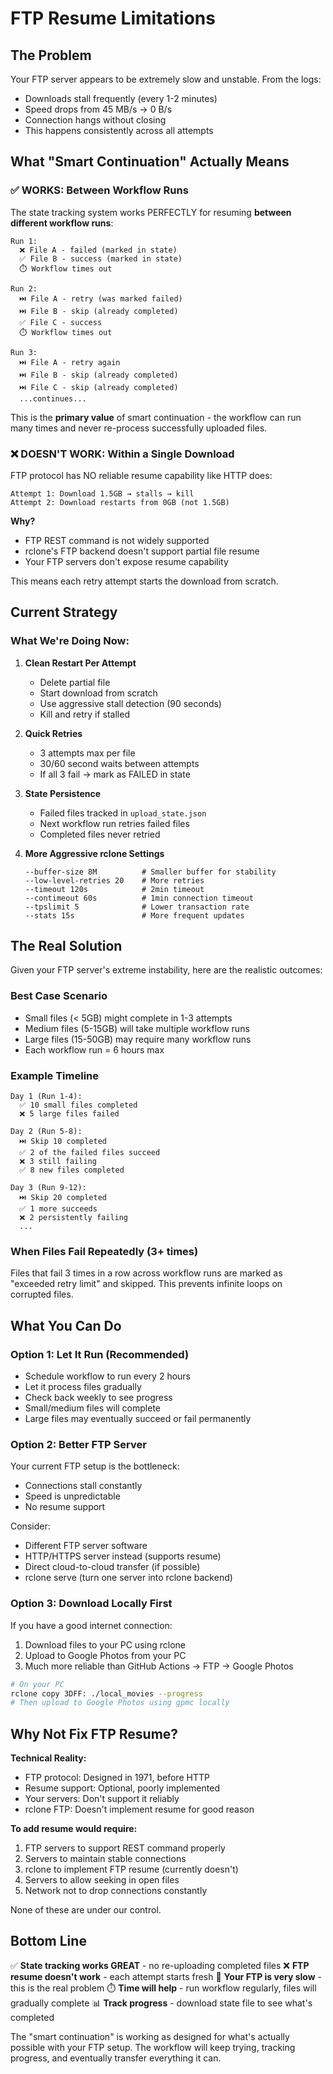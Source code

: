 # FTP Resume Limitations

## The Problem

Your FTP server appears to be extremely slow and unstable. From the logs:
- Downloads stall frequently (every 1-2 minutes)
- Speed drops from 45 MB/s → 0 B/s
- Connection hangs without closing
- This happens consistently across all attempts

## What "Smart Continuation" Actually Means

### ✅ **WORKS: Between Workflow Runs**
The state tracking system works PERFECTLY for resuming **between different workflow runs**:

```
Run 1:
  ❌ File A - failed (marked in state)
  ✅ File B - success (marked in state)
  ⏱️ Workflow times out

Run 2:
  ⏭️ File A - retry (was marked failed)
  ⏭️ File B - skip (already completed)
  ✅ File C - success
  ⏱️ Workflow times out

Run 3:
  ⏭️ File A - retry again
  ⏭️ File B - skip (already completed)
  ⏭️ File C - skip (already completed)
  ...continues...
```

This is the **primary value** of smart continuation - the workflow can run many times and never re-process successfully uploaded files.

### ❌ **DOESN'T WORK: Within a Single Download**
FTP protocol has NO reliable resume capability like HTTP does:

```
Attempt 1: Download 1.5GB → stalls → kill
Attempt 2: Download restarts from 0GB (not 1.5GB)
```

**Why?**
- FTP REST command is not widely supported
- rclone's FTP backend doesn't support partial file resume
- Your FTP servers don't expose resume capability

This means each retry attempt starts the download from scratch.

## Current Strategy

### What We're Doing Now:

1. **Clean Restart Per Attempt**
   - Delete partial file
   - Start download from scratch
   - Use aggressive stall detection (90 seconds)
   - Kill and retry if stalled

2. **Quick Retries**
   - 3 attempts max per file
   - 30/60 second waits between attempts
   - If all 3 fail → mark as FAILED in state

3. **State Persistence**
   - Failed files tracked in `upload_state.json`
   - Next workflow run retries failed files
   - Completed files never retried

4. **More Aggressive rclone Settings**
   ```
   --buffer-size 8M          # Smaller buffer for stability
   --low-level-retries 20    # More retries
   --timeout 120s            # 2min timeout
   --contimeout 60s          # 1min connection timeout
   --tpslimit 5              # Lower transaction rate
   --stats 15s               # More frequent updates
   ```

## The Real Solution

Given your FTP server's extreme instability, here are the realistic outcomes:

### Best Case Scenario
- Small files (< 5GB) might complete in 1-3 attempts
- Medium files (5-15GB) will take multiple workflow runs
- Large files (15-50GB) may require many workflow runs
- Each workflow run = 6 hours max

### Example Timeline
```
Day 1 (Run 1-4):
  ✅ 10 small files completed
  ❌ 5 large files failed
  
Day 2 (Run 5-8):
  ⏭️ Skip 10 completed
  ✅ 2 of the failed files succeed
  ❌ 3 still failing
  ✅ 8 new files completed

Day 3 (Run 9-12):
  ⏭️ Skip 20 completed
  ✅ 1 more succeeds
  ❌ 2 persistently failing
  ...
```

### When Files Fail Repeatedly (3+ times)
Files that fail 3 times in a row across workflow runs are marked as "exceeded retry limit" and skipped. This prevents infinite loops on corrupted files.

## What You Can Do

### Option 1: Let It Run (Recommended)
- Schedule workflow to run every 2 hours
- Let it process files gradually
- Check back weekly to see progress
- Small/medium files will complete
- Large files may eventually succeed or fail permanently

### Option 2: Better FTP Server
Your current FTP setup is the bottleneck:
- Connections stall constantly
- Speed is unpredictable
- No resume support

Consider:
- Different FTP server software
- HTTP/HTTPS server instead (supports resume)
- Direct cloud-to-cloud transfer (if possible)
- rclone serve (turn one server into rclone backend)

### Option 3: Download Locally First
If you have a good internet connection:
1. Download files to your PC using rclone
2. Upload to Google Photos from your PC
3. Much more reliable than GitHub Actions → FTP → Google Photos

```bash
# On your PC
rclone copy 3DFF: ./local_movies --progress
# Then upload to Google Photos using gpmc locally
```

## Why Not Fix FTP Resume?

**Technical Reality:**
- FTP protocol: Designed in 1971, before HTTP
- Resume support: Optional, poorly implemented
- Your servers: Don't support it reliably
- rclone FTP: Doesn't implement resume for good reason

**To add resume would require:**
1. FTP servers to support REST command properly
2. Servers to maintain stable connections
3. rclone to implement FTP resume (currently doesn't)
4. Servers to allow seeking in open files
5. Network not to drop connections constantly

None of these are under our control.

## Bottom Line

✅ **State tracking works GREAT** - no re-uploading completed files
❌ **FTP resume doesn't work** - each attempt starts fresh
🐌 **Your FTP is very slow** - this is the real problem
⏱️ **Time will help** - run workflow regularly, files will gradually complete
📊 **Track progress** - download state file to see what's completed

The "smart continuation" is working as designed for what's actually possible with your FTP setup. The workflow will keep trying, tracking progress, and eventually transfer everything it can.

